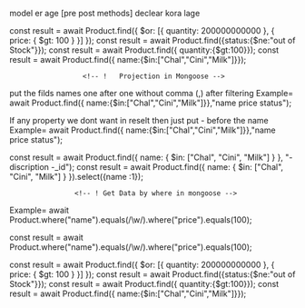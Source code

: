 model er age [pre post methods] declear kora lage


 const result = await Product.find({ $or: [{ quantity: 200000000000 }, { price: { $gt: 100 } }] });
 const result = await Product.find({status:{$ne:"out of Stock"}});
 const result = await Product.find({ quantity:{$gt:100}});
 const result = await Product.find({ name:{$in:["Chal","Cini","Milk"]}});

                      <!-- !   Projection in Mongoose -->
put the filds names one after one without comma (,) after filtering
Example= await Product.find({ name:{$in:["Chal","Cini","Milk"]}},"name price status");

If any property we dont want in reselt then just put - before the name
Example= await Product.find({ name:{$in:["Chal","Cini","Milk"]}},"name price status");


const result = await Product.find({ name: { $in: ["Chal", "Cini", "Milk"] } }, "-discription -_id");
const result = await Product.find({ name: { $in: ["Chal", "Cini", "Milk"] } }).select({name :1});

                    <!-- ! Get Data by where in mongoose -->

Example= await Product.where("name").equals(/\w/).where("price").equals(100);

 const result = await Product.where("name").equals(/\w/).where("price").equals(100);

const result = await Product.find({ $or: [{ quantity: 200000000000 }, { price: { $gt: 100 } }] });
const result = await Product.find({status:{$ne:"out of Stock"}});
const result = await Product.find({ quantity:{$gt:100}});
const result = await Product.find({ name:{$in:["Chal","Cini","Milk"]}});

